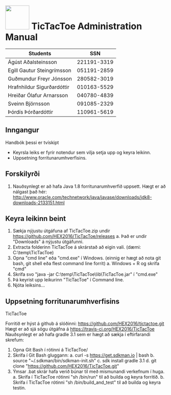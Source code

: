 # <img src="http://www.ru.is/media/hr/skjol/default_white.png" width="75" height="75" />  TicTacToe Administration Manual

| Students                  | SSN         |
|---------------------------|:-----------:|
|Ágúst Aðalsteinsson        | 221191-3319 |
|Egill Gautur Steingrímsson | 051191-2859 |
|Guðmundur Freyr Jónsson    | 280582-3019 |
|Hrafnhildur Sigurðardóttir | 010163-5529 |
|Hreiðar Ólafur Arnarsson   | 040780-4839 |
|Sveinn Björnsson           | 091085-2329 |
|Þórdís Þórðardóttir        | 110961-5619 |

## Inngangur

Handbók þessi er tvískipt
  * Keyrsla leiks er fyrir notendur sem vilja setja upp og keyra leikinn.
  * Uppsetning forritunarumhverfisins. 

## Forskilyrði

 1. Nauðsynlegt er að hafa Java 1.8 forritunarumhverfið uppsett.
    Hægt er að nálgast það hér: http://www.oracle.com/technetwork/java/javase/downloads/jdk8-downloads-2133151.html


## Keyra leikinn beint

1. Sækja nýjustu útgáfuna af TicTacToe.zip undir https://github.com/HEX2016/TicTacToe/releases
  a. Það er undir "Downloads" á nýjustu útgáfunni.
2. Extracta folderinn TicTacToe á skrárstað að eigin vali. (dæmi: C:\temp\TicTacToe)
3. Opna "cmd line" eða "cmd.exe" í Windows. (einnig er hægt að nota git bash, git shell eða flest command line forrit)
  a. Windows + R og skrifa "cmd"
4. Skrifa svo "java -jar C:\temp\TicTacToe\lib\TicTacToe.jar" í "cmd.exe"
5. Þá keyrist upp leikurinn "TicTacToe" í Command line.
6. Njóta leiksins...

## Uppsetning forritunarumhverfisins  

TicTacToe 

Forritið er hýst á github á slóðinni: https://github.com/HEX2016/tictactoe.git
Hægt er að sjá sögu útgáfna á https://travis-ci.org/HEX2016/TicTacToe 
Nauðsynlegt er að hafa gradle 3.1 sem er hægt að sækja í eftirfarandi skrefum:

1. Opna Git Bash í rótinni á TicTacToe/
2.	Skrifa í Git Bash gluggann:
  a.	 curl -s https://get.sdkman.io | bash 
  b.	source "~/.sdkman/bin/sdkman-init.sh"
  c.	sdk install gradle 3.1
  d. git clone "https://github.com/HEX2016/TicTacToe.git"
3. Ýmsar .bat skrár hafa verið búnar til með mismunandi verkefnum í huga.
  a. Skrifa í TicTacToe rótinni "sh /bin/run" til að builda og keyra forritið.
  b. Skrifa í TicTacToe rótinni "sh /bin/build_and_test" til að builda og keyra testin.
